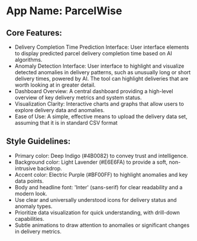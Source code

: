 # **App Name**: ParcelWise

## Core Features:

- Delivery Completion Time Prediction Interface: User interface elements to display predicted parcel delivery completion time based on AI algorithms.
- Anomaly Detection Interface: User interface to highlight and visualize detected anomalies in delivery patterns, such as unusually long or short delivery times, powered by AI. The tool can highlight deliveries that are worth looking at in greater detail.
- Dashboard Overview: A central dashboard providing a high-level overview of key delivery metrics and system status.
- Visualization Clarity: Interactive charts and graphs that allow users to explore delivery data and anomalies.
- Ease of Use: A simple, effective means to upload the delivery data set, assuming that it is in standard CSV format

## Style Guidelines:

- Primary color: Deep Indigo (#4B0082) to convey trust and intelligence.
- Background color: Light Lavender (#E6E6FA) to provide a soft, non-intrusive backdrop.
- Accent color: Electric Purple (#BF00FF) to highlight anomalies and key data points.
- Body and headline font: 'Inter' (sans-serif) for clear readability and a modern look.
- Use clear and universally understood icons for delivery status and anomaly types.
- Prioritize data visualization for quick understanding, with drill-down capabilities.
- Subtle animations to draw attention to anomalies or significant changes in delivery metrics.
